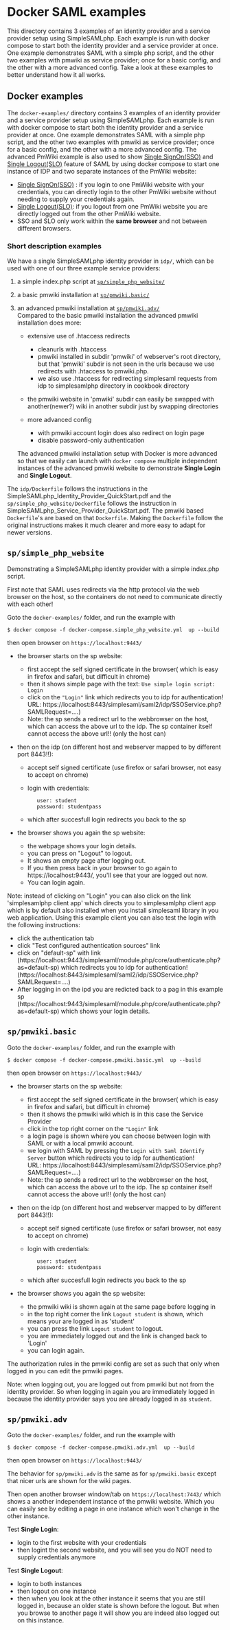 # Docker SAML examples 
  
This directory contains 3 examples of an identity provider and a service provider setup using SimpleSAMLphp. Each example is run with docker compose to start both the identity provider and a service provider at once. One example demonstrates SAML with a simple php script, and the other two examples with pmwiki as service provider; once for a basic config, and the other with a more advanced config. Take a look at these examples to better understand how it all works. 

## Docker examples
 The ```docker-examples/``` directory contains 3 examples of an identity provider and a service provider setup using SimpleSAMLphp. Each example is run with docker compose to start both the identity provider and a service provider at once. One example demonstrates SAML with a simple php script, and the other two examples with pmwiki as service provider; once for a basic config, and the other with a more advanced config. The advanced PmWiki example is also used to show [Single SignOn(SSO)](https://en.wikipedia.org/wiki/Single_sign-on) and [Single Logout(SLO)](https://techdocs.broadcom.com/us/en/symantec-security-software/identity-security/siteminder/12-7/configuring/partnership-federation/logging-out-of-user-sessions/single-logout-overview-saml-2-0.html) feature of SAML by using docker compose to start one instance of IDP and two separate instances of the PmWiki website:

* [Single SignOn(SSO)](https://en.wikipedia.org/wiki/Single_sign-on) : if you login to one PmWiki website with your credentials, you can directly login to the other PmWiki website without needing to supply your credentials again.
* [Single Logout(SLO)](https://techdocs.broadcom.com/us/en/symantec-security-software/identity-security/siteminder/12-7/configuring/partnership-federation/logging-out-of-user-sessions/single-logout-overview-saml-2-0.html): if you logout from one PmWiki website you are directly logged out from the other PmWiki website. 
* SSO and SLO only work within the **same browser** and not between different browsers.


### Short description examples 

We have a single SimpleSAMLphp identity provider in `idp/`, which can be used with one of our three example service providers:

1.  a simple index.php script at [`sp/simple_php_website/`](#spsimple_php_website) 
2.  a basic pmwiki installation  at [`sp/pmwiki.basic/`](#sppmwikibasic)    
3.  an advanced pmwiki installation at [`sp/pmwiki.adv/`](#sppmwikiadv)<br> Compared to the basic pmwiki installation the advanced pmwiki installation does more:   
     * extensive use of .htaccess redirects
     
        - cleanurls with .htaccess
        - pmwiki installed in subdir 'pmwiki' of webserver's root directory, but that 'pmwiki' subdir is not seen in the urls
          because we use redirects with .htaccess to pmwiki.php.  
        - we also use .htaccess for redirecting simplesaml requests from idp  to simplesamlphp directory in cookbook directory
     * the pmwiki website in 'pmwiki' subdir can easily be swapped with another(newer?) wiki in another subdir 
       just by swapping directories  
     * more advanced config
        - with pmwiki account login does also redirect on login page
        - disable password-only authentication 
     
     The advanced pmwiki installation setup with Docker is more advanced so that we easily can launch with `docker compose` multiple independent instances of the  advanced pmwiki website to demonstrate **Single Login** and **Single Logout**. 
    
The `idp/Dockerfile` follows the instructions in the SimpleSAMLphp_Identity_Provider_QuickStart.pdf and the `sp/simple_php_website/Dockerfile` follows the instruction in SimpleSAMLphp_Service_Provider_QuickStart.pdf. The pmwiki based `Dockerfile`'s are based on that `Dockerfile`. Making the `Dockerfile` follow the original instructions makes it much clearer and more easy to adapt for newer versions.

## `sp/simple_php_website`

Demonstrating a SimpleSAMLphp identity provider with a simple index.php script.

First note that SAML uses redirects via the http protocol via the web browser on the host,
so the containers do not need to communicate directly with each other!
  
Goto the `docker-examples/` folder, and run the example with
   
    $ docker compose -f docker-compose.simple_php_website.yml  up --build

then open browser on `https://localhost:9443/` 

* the browser starts on the sp website: 
  * first accept the self signed certificate in the browser( which is easy in firefox and safari, but difficult in chrome)
  * then it shows simple page with the text: `Use simple login script: Login`
  * click on the `"Login"` link which redirects you to idp for authentication!<br>URL: https://localhost:8443/simplesaml/saml2/idp/SSOService.php?SAMLRequest=....)
  * Note: the sp sends a redirect url to the webbrowser on the host, which can access the above url to the idp. The sp container itself cannot access the above url!! (only the host can)

* then on the idp (on different host and webserver mapped to by different port 8443!!):
   * accept self signed certificate  (use firefox or safari browser, not easy to accept on chrome)     
   * login with credentials: 
   
            user: student
            password: studentpass
    
   * which after succesfull login redirects you back to the sp

* the browser shows you again the sp website:   
   * the webpage shows your login details.
   * you can press on "Logout" to logout. 
   * It shows an empty page after logging out. 
   * If you then press back in your browser to go again to https://localhost:9443/, you'll see that your are logged out now. 
   * You can login again.
          
          
Note: instead of clicking on "Login" you can also click on the link 'simplesamlphp client app' which directs you to simplesamlphp client app which is by default also installed when you install simplesaml library in you web application. Using this example client you can also test the login with the following instructions:   
         
* click the authentication tab
* click "Test configured authentication sources" link
* click on "default-sp" with link (https://localhost:9443/simplesaml/module.php/core/authenticate.php?as=default-sp) which redirects you to idp for authentication! (https://localhost:8443/simplesaml/saml2/idp/SSOService.php?SAMLRequest=....)
* After logging in on the ipd you are redicted back to a pag in this example sp (https://localhost:9443/simplesaml/module.php/core/authenticate.php?as=default-sp) which shows your login details.

## `sp/pmwiki.basic`

Goto the `docker-examples/` folder, and run the example with
   
    $ docker compose -f docker-compose.pmwiki.basic.yml  up --build

then open browser on `https://localhost:9443/` 

* the browser starts on the sp website: 
  * first accept the self signed certificate in the browser( which is easy in firefox and safari, but difficult in chrome)
  * then it shows the pmwiki wiki which is in this case the Service Provider
  * click in the top right corner on the `"Login"` link 
  * a login page is shown where you can choose between login with SAML or with a local pmwiki account. 
  * we login with SAML by pressing the `Login with Saml Identify Server` button which redirects you to idp for authentication!<br>URL: https://localhost:8443/simplesaml/saml2/idp/SSOService.php?SAMLRequest=....)
  * Note: the sp sends a redirect url to the webbrowser on the host, which can access the above url to the idp. The sp container itself cannot access the above url!! (only the host can)

* then on the idp (on different host and webserver mapped to by different port 8443!!):
   * accept self signed certificate  (use firefox or safari browser, not easy to accept on chrome)     
   * login with credentials: 
   
            user: student
            password: studentpass
    
   * which after succesfull login redirects you back to the sp

* the browser shows you again the sp website:   
   * the pmwiki wiki is shown again at the same page before logging in
   * in the top right corner the link `Logout student` is shown, which means your are logged in as 'student'
   * you can press the link `Logout student` to logout. 
   * you are immediately logged out and the link is changed back to 'Login'  
   * you can login again.

The authorization rules in the pmwiki config are set as such that only when logged in you can edit the pmwiki pages.   

Note: when logging out, you are logged out from pmwiki but not from the identity provider.
So when logging in again you are immediately logged in because the identity provider says you are already logged in as `student`.

## `sp/pmwiki.adv`

Goto the `docker-examples/` folder, and run the example with
   
    $ docker compose -f docker-compose.pmwiki.adv.yml  up --build

then open browser on `https://localhost:9443/`

The behavior for `sp/pmwiki.adv` is the same as for `sp/pmwiki.basic` except that nicer urls are shown for the wiki pages.

Then open another browser window/tab on `https://localhost:7443/` which shows a another independent instance of the pmwiki website. Which you can easily see by editing a page in one instance which won't change in the other instance.

Test **Single Login**:

* login to the first website with your credentials
* then logint the second website, and you will see you do NOT need to supply credentials anymore

Test **Single Logout**:

* login to both instances
* then logout on one instance
* then when you look at the other instance it seems that you are still logged in,  because an older state is shown before the logout. But when you browse to another page it will show you are indeed also logged out on this instance.
